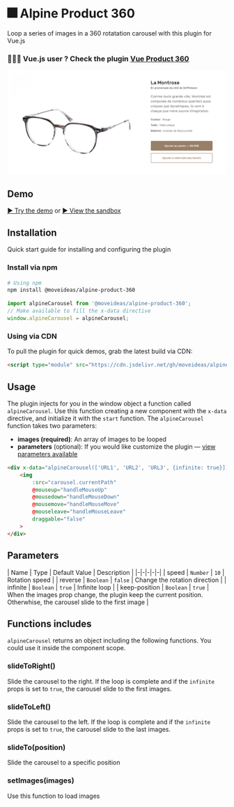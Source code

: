 # 🎆 Alpine Product 360
Loop a series of images in a 360 rotatation carousel with this plugin for Vue.js

### 🙋🏼‍♂️ Vue.js user ? Check the plugin [Vue Product 360](https://github.com/moveideas/vue-product-360)

![Demo Screenshot](./screenshot.png)

## Demo

[▶️ Try the demo](https://nsfpk.csb.app/) or [▶️ View the sandbox](https://codesandbox.io/s/charming-black-nsfpk?file=/index.html)

## Installation

Quick start guide for installing and configuring the plugin

### Install via npm

```sh
# Using npm
npm install @moveideas/alpine-product-360
```

```javascript
import alpineCarousel from '@moveideas/alpine-product-360';
// Make available to fill the x-data directive
window.alpineCarousel = alpineCarousel;
```

### Using via CDN 

To pull the plugin for quick demos, grab the latest build via CDN:

```html
<script type="module" src="https://cdn.jsdelivr.net/gh/moveideas/alpine-product-360@1.1.0/dist/index.js"></script>
```

## Usage

The plugin injects for you in the window object a function called `alpineCarousel`. Use this function creating a new component with the `x-data` directive, and initialize it with the `start` function. The `alpineCarousel` function takes two parameters:

- **images (required)**: An array of images to be looped
- **parameters** (optional): If you would like customize the plugin — [view parameters available](##Parameters)

```html
<div x-data="alpineCarousel(['URL1', 'URL2', 'URL3', {infinite: true}])" x-init="start()">
    <img
        :src="carousel.currentPath"
        @mouseup="handleMouseUp"
        @mousedown="handleMouseDown"
        @mousemove="handleMouseMove"
        @mouseleave="handleMouseLeave" 
        draggable="false"
    >
</div>
```

## Parameters

| Name | Type | Default Value | Description |
|-|-|-|-|-|
| speed | `Number` | `10` | Rotation speed |
| reverse | `Boolean` | `false` | Change the rotation direction |
| infinite | `Boolean` | `true` | Infinite loop |
| keep-position | `Boolean` | `true` | When the images prop change, the plugin keep the current position. Otherwhise, the carousel slide to the first image |

## Functions includes
`alpineCarousel` returns an object including the following functions. You could use it inside the component scope. 

### slideToRight() 
Slide the carousel to the right. If the loop is complete and if the `infinite` props is set to `true`, the carousel slide to the first images.

### slideToLeft()
Slide the carousel to the left. If the loop is complete and if the `infinite` props is set to `true`, the carousel slide to the last images.

### slideTo(position)
Slide the carousel to a specific position 

### setImages(images)
Use this function to load images 
